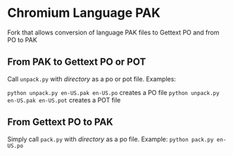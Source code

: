 # Chromium Language PAK
Fork that allows conversion of language PAK files to Gettext PO and from PO to PAK

## From PAK to Gettext PO or POT
Call `unpack.py` with _directory_ as a po or pot file. Examples:

`python unpack.py en-US.pak en-US.po` creates a PO file
`python unpack.py en-US.pak en-US.pot` creates a POT file

## From Gettext PO to PAK
Simply call `pack.py` with _directory_ as a po file. Example: `python pack.py en-US.po`
